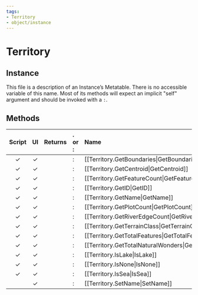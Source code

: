 ```yaml
---
tags:
- Territory
- object/instance
---
```

# Territory
## Instance
This file is a description of an Instance’s Metatable. There is no accessible variable of this name. Most of its methods will expect an implicit "self" argument and should be invoked with a `:`.

## Methods
| Script | UI  | Returns | . or : | Name | Arguments |
|:------:|:---:| -------:|:---- |:---- |:--------- |
|✓|✓||:|[[Territory.GetBoundaries\|GetBoundaries]]||
|✓|✓||:|[[Territory.GetCentroid\|GetCentroid]]||
|✓|✓||:|[[Territory.GetFeatureCount\|GetFeatureCount]]||
|✓|✓||:|[[Territory.GetID\|GetID]]||
|✓|✓||:|[[Territory.GetName\|GetName]]||
|✓|✓||:|[[Territory.GetPlotCount\|GetPlotCount]]||
|✓|✓||:|[[Territory.GetRiverEdgeCount\|GetRiverEdgeCount]]||
|✓|✓||:|[[Territory.GetTerrainClass\|GetTerrainClass]]||
|✓|✓||:|[[Territory.GetTotalFeatures\|GetTotalFeatures]]||
|✓|✓||:|[[Territory.GetTotalNaturalWonders\|GetTotalNaturalWonders]]||
|✓|✓||:|[[Territory.IsLake\|IsLake]]||
|✓|✓||:|[[Territory.IsNone\|IsNone]]||
|✓|✓||:|[[Territory.IsSea\|IsSea]]||
| |✓||:|[[Territory.SetName\|SetName]]||
